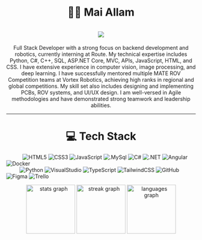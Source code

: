 
<h1 align="center">👩‍💻 Mai Allam <br><br>
   <a href="https://git.io/typing-svg">
    <img src="https://readme-typing-svg.herokuapp.com/?lines=Software+Engineer;Full+Stack+.NET+Developer&center=true&size=28">
  </a>
</h1>

<p align="center">Full Stack Developer with a strong focus on backend development and robotics, currently interning at Route. My technical expertise includes Python, C#, C++, SQL, ASP.NET Core, MVC, APIs, JavaScript, HTML, and CSS. I have extensive experience in computer vision, image processing, and deep learning. I have successfully mentored multiple MATE ROV Competition teams at Vortex Robotics, achieving high ranks in regional and global competitions. My skill set also includes designing and implementing PCBs, ROV systems, and UI/UX design. I am well-versed in Agile methodologies and have demonstrated strong teamwork and leadership abilities.
</p>

---

<h1 align="center"> 💻 Tech Stack </h1>


![]()
![]()
![]()
![]()
![]()
![]()
![]()
![]()
![]()
![]()
![]()
![HTML5](https://img.shields.io/badge/html5-%23E34F26.svg?style=for-the-badge&logo=html5&logoColor=white)
![CSS3](https://img.shields.io/badge/css3-%231572B6.svg?style=for-the-badge&logo=css3&logoColor=white)
![JavaScript](https://img.shields.io/badge/javascript-%23323330.svg?style=for-the-badge&logo=javascript&logoColor=%23F7DF1E)
![.MySql](https://img.shields.io/badge/mysql-%23000000.svg?style=for-the-badge&logo=mysql&logoColor=white)
![C#](https://img.shields.io/badge/csharp-%2300599C.svg?style=for-the-badge&logo=csharp&logoColor=white)
![.NET](https://img.shields.io/badge/.net-%23000000.svg?style=for-the-badge&logo=.net&logoColor=white)
![Angular](https://img.shields.io/badge/angular-%2320232a.svg?style=for-the-badge&logo=angular&logoColor=%2361DAFB)
![Docker](https://img.shields.io/badge/docker-%2300599C.svg?style=for-the-badge&logo=docker&logoColor=white)<br/>
![]()
![]()
![]()
![]()
![]()
![]()
![]()
![]()
![]()
![Python](https://img.shields.io/badge/python-3670A0?style=for-the-badge&logo=python&logoColor=ffdd54)
![VisualStudio](https://img.shields.io/badge/visualstudio-%23000000.svg?style=for-the-badge&logo=visualstudio&logoColor=white)
![TypeScript](https://img.shields.io/badge/typescript-%23007ACC.svg?style=for-the-badge&logo=typescript&logoColor=white)
![TailwindCSS](https://img.shields.io/badge/tailwindcss-%2338B2AC.svg?style=for-the-badge&logo=tailwind-css&logoColor=white)
![GitHub](https://img.shields.io/badge/Github-%23000000.svg?style=for-the-badge&logo=github&logoColor=white)
![Figma](https://img.shields.io/badge/figma-%23F24E1E.svg?style=for-the-badge&logo=figma&logoColor=white)
![Trello](https://img.shields.io/badge/Trello-%23000000.svg?style=for-the-badge&logo=trello&logoColor=white)


<div align="center">
  <img src="https://github-readme-stats.vercel.app/api?username=maiallam57&hide_title=false&hide_rank=true&show_icons=true&include_all_commits=true&count_private=true&disable_animations=false&theme=ocean_dark&locale=en&hide_border=false" height="130" alt="stats graph"  />
  <img src="https://streak-stats.demolab.com?user=maiallam57&locale=en&mode=weekly&theme=dracula&hide_border=false&border_radius=12&date_format=M%20j%5B,%20Y%5D" height="130" alt="streak graph"  />
  <img src="https://github-readme-stats.vercel.app/api/top-langs?username=maiallam57&locale=en&hide_title=false&layout=compact&card_width=320&langs_count=5&theme=ocean_dark&hide_border=false" height="130" alt="languages graph"  />
</div>


